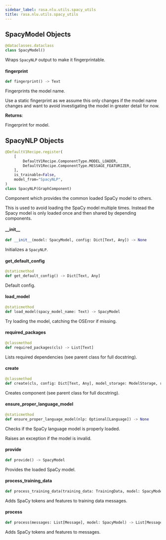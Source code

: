 ```yaml
---
sidebar_label: rasa.nlu.utils.spacy_utils
title: rasa.nlu.utils.spacy_utils
---
```

## SpacyModel Objects

```python
@dataclasses.dataclass
class SpacyModel()
```

Wraps `SpacyNLP` output to make it fingerprintable.

#### fingerprint

```python
def fingerprint() -> Text
```

Fingerprints the model name.

Use a static fingerprint as we assume this only changes if the model name
changes and want to avoid investigating the model in greater detail for now.

**Returns**:

  Fingerprint for model.

## SpacyNLP Objects

```python
@DefaultV1Recipe.register(
    [
        DefaultV1Recipe.ComponentType.MODEL_LOADER,
        DefaultV1Recipe.ComponentType.MESSAGE_FEATURIZER,
    ],
    is_trainable=False,
    model_from="SpacyNLP",
)
class SpacyNLP(GraphComponent)
```

Component which provides the common loaded SpaCy model to others.

This is used to avoid loading the SpaCy model multiple times. Instead the Spacy
model is only loaded once and then shared by depending components.

#### \_\_init\_\_

```python
def __init__(model: SpacyModel, config: Dict[Text, Any]) -> None
```

Initializes a `SpacyNLP`.

#### get\_default\_config

```python
@staticmethod
def get_default_config() -> Dict[Text, Any]
```

Default config.

#### load\_model

```python
@staticmethod
def load_model(spacy_model_name: Text) -> SpacyModel
```

Try loading the model, catching the OSError if missing.

#### required\_packages

```python
@classmethod
def required_packages(cls) -> List[Text]
```

Lists required dependencies (see parent class for full docstring).

#### create

```python
@classmethod
def create(cls, config: Dict[Text, Any], model_storage: ModelStorage, resource: Resource, execution_context: ExecutionContext) -> SpacyNLP
```

Creates component (see parent class for full docstring).

#### ensure\_proper\_language\_model

```python
@staticmethod
def ensure_proper_language_model(nlp: Optional[Language]) -> None
```

Checks if the SpaCy language model is properly loaded.

Raises an exception if the model is invalid.

#### provide

```python
def provide() -> SpacyModel
```

Provides the loaded SpaCy model.

#### process\_training\_data

```python
def process_training_data(training_data: TrainingData, model: SpacyModel) -> TrainingData
```

Adds SpaCy tokens and features to training data messages.

#### process

```python
def process(messages: List[Message], model: SpacyModel) -> List[Message]
```

Adds SpaCy tokens and features to messages.

